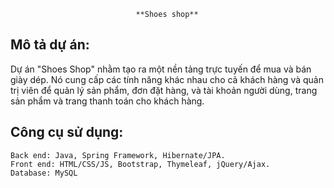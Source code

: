                                 **Shoes shop**

Mô tả dự án: 
------------------------------------------------------------------------------------------
   Dự án "Shoes Shop" nhằm tạo ra một nền tảng trực tuyến để mua và bán giày dép. 
Nó cung cấp các tính năng khác nhau cho cả khách hàng và quản trị viên để quản lý sản phẩm, 
đơn đặt hàng, và tài khoản người dùng, trang sản phẩm và trang thanh toán cho khách hàng.

Công cụ sử dụng:
------------------------------------------------------------------------------------------
    Back end: Java, Spring Framework, Hibernate/JPA.
    Front end: HTML/CSS/JS, Bootstrap, Thymeleaf, jQuery/Ajax.
    Database: MySQL


